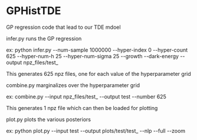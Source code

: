 # GPHistTDE
GP regression code that lead to our TDE mdoel


infer.py runs the GP regression

ex: python infer.py --num-sample 1000000 --hyper-index 0 --hyper-count 625 --hyper-num-h 25 --hyper-num-sigma 25 --growth --dark-energy --output npz_files/test_

This generates 625 npz files, one for each value of the hyperparameter grid


combine.py marginalizes over the hyperparameter grid

ex: combine.py --input npz_files/test_ --output test --number 625

This generates 1 npz file which can then be loaded for plotting


plot.py plots the various posteriors

ex: python plot.py --input test --output plots/test/test_ --nlp --full --zoom
